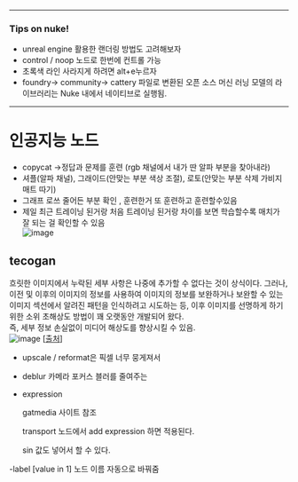 ***
### Tips on nuke!
- unreal engine 활용한 랜더링 방법도 고려해보자
- control / noop 노드로 한번에 컨트롤 가능 
- 초록색 라인 사라지게 하려면 alt+e누르자
- foundry-> community-> cattery 파일로 변환된 오픈 소스 머신 러닝 모델의 라이브러리는 Nuke 내에서 네이티브로 실행됨.
***

# 인공지능 노드
- copycat →정답과 문제를 훈련 (rgb 채널에서 내가 딴 알파 부분을 찾아내라) 
- 셔플(알파 채널), 그래이드(안맞는 부분 색상 조절), 로토(안맞는 부분 삭제 가비지 매트 따기)
- 그래프 로쓰 줄어든 부분 확인 , 훈련한거 또 훈련하고 훈련할수있음
-  제일 최근 트레이닝 된거랑 처음 트레이닝 된거랑 차이를 보면 학습할수록 매치가 잘 되는 걸 확인할 수 있음    
       ![image](https://user-images.githubusercontent.com/113075273/208234681-cf3fd6cd-5406-4223-bc55-70099067dd58.png)

  ## tecogan
 흐릿한 이미지에서 누락된 세부 사항은 나중에 추가할 수 없다는 것이 상식이다. 그러나,  이전 및 이후의 이미지의 정보를 사용하여 이미지의 정보를 보완하거나 보완할 수 있는 이미지 섹션에서 알려진 패턴을 인식하려고 시도하는 등, 이후 이미지를 선명하게 하기 위한 소위 초해상도 방법이 꽤 오랫동안 개발되어 왔다.   
즉, 세부 정보 손실없이 미디어 해상도를 향상시킬 수 있음.  
![image](https://user-images.githubusercontent.com/113075273/208235058-c6060194-ec87-4b74-ad5f-05b8f97e7bbe.png)
[[출처](https://www.slashcam.com/news/single/TecoGAN--New-AI-Super-Resolution-Algorithm-makes-v-16032.html)]
- upscale / reformat은 픽셀 너무 뭉게져서
- deblur 카메라 포커스 블러를 줄여주는
- expression
    
    gatmedia 사이트 참조
    
    transport 노드에서 add expression 하면 적용된다.
    
    sin 값도 넣어서 할 수 있다.
    

-label [value in 1] 노드 이름 자동으로 바꿔줌

